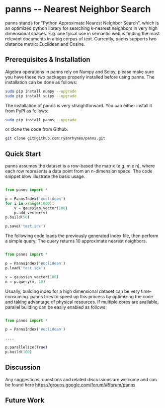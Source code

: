 panns -- Nearest Neighbor Search
====

panns stands for "Python Approximate Nearest Neighbor Search", which is an optimized python library for searching k-nearest neighbors in very high dimensional spaces. E.g. one tyical use in semantic web is finding the most relevant documents in a big corpus of text. Currently, panns supports two distance metric: Euclidean and Cosine.


## Prerequisites & Installation

Algebra operations in panns rely on Numpy and Scipy, please make sure you have these two packages properly installed before using panns. The installation can be done as follows:

```bash
sudo pip install numpy --upgrade
sudo pip install scipy --upgrade
```


The installation of panns is very straightforward. You can either install it from PyPI as follows:
```bash
sudo pip install panns --upgrade
```


or clone the code from Github.
```bash
git clone git@github.com:ryanrhymes/panns.git
```


## Quick Start

panns assumes the dataset is a row-based the matrix (e.g. m x n), where each row represents a data point from an n-dimension space. The code snippet blow illustrate the basic usage.

```python

from panns import *

p = PannsIndex('euclidean')
for i in xrange(1000):
    v = gaussian_vector(100)
    p.add_vector(v)
p.build(50)

p.save('test.idx')
```


The following code loads the previously generated index file, then perform a simple query. The query returns 10 approximate nearest neighbors.

```python

from panns import *

p = PannsIndex('euclidean')
p.load('test.idx')

v = gaussian_vector(100)
n = p.query(v, 10)
```


Usually, building index for a high dimensional dataset can be very time-consuming. panns tries to speed up this process by optimizing the code and taking advantage of physical resources. If multiple cores are available, parallel building can be easily enabled as follows:

```python

from panns import *

p = PannsIndex('euclidean')

....

p.parallelize(True)
p.build(100)

```



## Discussion

Any suggestions, questions and related discussions are welcome and can be found here https://groups.google.com/forum/#!forum/panns

## Future Work
